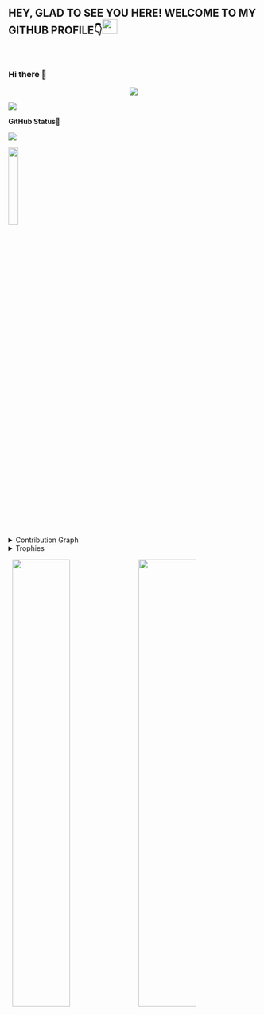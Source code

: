 
<h2>HEY, GLAD TO SEE YOU HERE! WELCOME TO MY GITHUB PROFILE👇<img src="https://raw.githubusercontent.com/MartinHeinz/MartinHeinz/master/wave.gif" width="30px"></h2><br>

### Hi there 👋 

<p align="center">
  <img src="https://readme-typing-svg.herokuapp.com?color=0d8eceF&size=30&center=true&vCenter=true&width=550&height=70&lines=I'm+Rammya+Dharshini+👧🏻;RPA+Software+Developer+💻;+Automation+Engineer+🤖;+Loves+To+Build+Projects+✨;">
</p> 

<a href="https://github.com/404"><img src="https://user-images.githubusercontent.com/73097560/115834477-dbab4500-a447-11eb-908a-139a6edaec5c.gif"></a>

**GitHub Status🎯**<br>

![](https://komarev.com/ghpvc/?username=rammya29&color=brightgreen)

<img width="20%" src="https://profile-counter.glitch.me/{Rammya-Dharshini}/count.svg" /> 

<details><summary>Contribution Graph</summary>
<p align="left">
<img width="90%" src="https://activity-graph.herokuapp.com/graph?username=rammya-dharshini&theme=react-dark&hide_border=true&area=true" /></p>
</details>

<details><summary>Trophies</summary>
<p align="left">
<img width=900 src="https://github-profile-trophy.vercel.app/?username=rammya-dharshini&column=7&theme=gruvbox&no-frame=true"/>
</details>


<p align="left">
  <img width="48%" src="https://github-readme-stats.vercel.app/api?username=rammya-dharshini&show_icons=true&theme=tokyonight&count_private=true&include_all_commits=true" /> 
  <img width="48%" src="https://github-readme-streak-stats.herokuapp.com/?user=rammya-dharshini&theme=tokyonight" />
</p>

